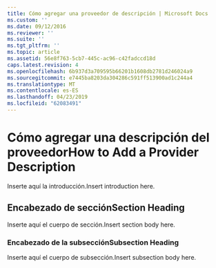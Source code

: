 ```yaml
---
title: Cómo agregar una proveedor de descripción | Microsoft Docs
ms.custom: ''
ms.date: 09/12/2016
ms.reviewer: ''
ms.suite: ''
ms.tgt_pltfrm: ''
ms.topic: article
ms.assetid: 56e8f763-5cb7-445c-ac96-c42fadccd18d
caps.latest.revision: 4
ms.openlocfilehash: 6b937d3a709595b66201b1608db2781d246024a9
ms.sourcegitcommit: e7445ba8203da304286c591ff513900ad1c244a4
ms.translationtype: MT
ms.contentlocale: es-ES
ms.lasthandoff: 04/23/2019
ms.locfileid: "62083491"
---
```

# <a name="how-to-add-a-provider-description"></a><span data-ttu-id="aa758-102">Cómo agregar una descripción del proveedor</span><span class="sxs-lookup"><span data-stu-id="aa758-102">How to Add a Provider Description</span></span>

<span data-ttu-id="aa758-103">Inserte aquí la introducción.</span><span class="sxs-lookup"><span data-stu-id="aa758-103">Insert introduction here.</span></span>

## <a name="section-heading"></a><span data-ttu-id="aa758-104">Encabezado de sección</span><span class="sxs-lookup"><span data-stu-id="aa758-104">Section Heading</span></span>

<span data-ttu-id="aa758-105">Inserte aquí el cuerpo de sección.</span><span class="sxs-lookup"><span data-stu-id="aa758-105">Insert section body here.</span></span>

### <a name="subsection-heading"></a><span data-ttu-id="aa758-106">Encabezado de la subsección</span><span class="sxs-lookup"><span data-stu-id="aa758-106">Subsection Heading</span></span>

<span data-ttu-id="aa758-107">Inserte aquí el cuerpo de subsección.</span><span class="sxs-lookup"><span data-stu-id="aa758-107">Insert subsection body here.</span></span>
